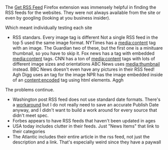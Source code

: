 The [Get RSS Feed](https://github.com/shevabam/get-rss-feed-url-extension) Firefox extension was immensely helpful in finding the RSS feeds for the websites. They were not always available from the site or even by googling (looking at you business insider).

Which meant individually testing each site

* RSS standars.  Every image tag is different
Not a single RSS feed in the top 5 used the same image format.
NYTimes has a <media:content> tag with an image.
The Guardian two of these, but the first one is a minituare thumbnail, so you have to skip it.
Fox news has a <group> tag with embedded <media:content> tags.
CNN has a ton of <media:content> tags with lots of different image sizes and orientations
ABC News uses <media:thumbnail> instead.
BBC News doesn't even have any pictures in their RSS feed! Agh
Digg uses an <enclosure> tag for the image
NPR has the image embedded inside of an <content:encoded> tag using html elements.  Aggh

The problems continue.
* Washington post RSS feed does not use standard date formats.  There's a [workaround](https://docs.microsoft.com/en-US/troubleshoot/developer/dotnet/framework/general/rss20feedformatter-throw-exception) but I do not really need to save an accurate Publish Date anyway, and I didn't want to build a work around for every source that didn't meet spec.
* Forbes appears to have RSS feeds that haven't been updated in ages
* USA today includes clutter in their feeds.  Just "News Items" that link to their categories
* The Atlantic includes their entire article in the rss feed, not just the description and a link.  That's especially weird since they have a paywall